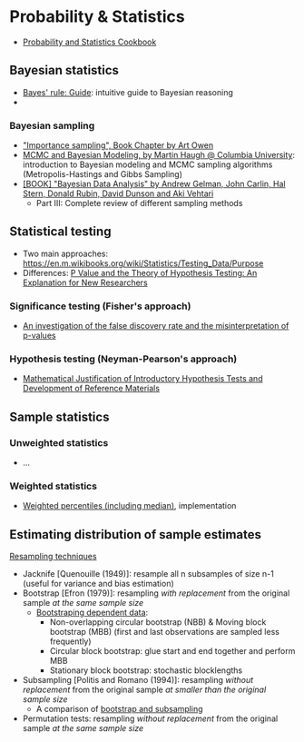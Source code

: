 # Probability & Statistics
- [Probability and Statistics Cookbook](http://statistics.zone/)

## Bayesian statistics
- [Bayes' rule: Guide](https://arbital.com/p/bayes_rule/?l=1zq): intuitive guide to Bayesian reasoning
- 

### Bayesian sampling
- ["Importance sampling", Book Chapter by Art Owen](https://statweb.stanford.edu/~owen/mc/Ch-var-is.pdf)
- [MCMC and Bayesian Modeling, by Martin Haugh @ Columbia University](http://www.columbia.edu/~mh2078/MachineLearningORFE/MCMC_Bayes.pdf): introduction to Bayesian modeling and MCMC sampling algorithms (Metropolis-Hastings and Gibbs Sampling)
- [[BOOK] "Bayesian Data Analysis" by Andrew Gelman, John Carlin, Hal Stern, Donald Rubin, David Dunson and Aki Vehtari](http://www.stat.columbia.edu/~gelman/book/BDA3.pdf)
  - Part III: Complete review of different sampling methods

## Statistical testing
- Two main approaches: https://en.m.wikibooks.org/wiki/Statistics/Testing_Data/Purpose
- Differences: [P Value and the Theory of Hypothesis Testing: An Explanation for New Researchers](https://www.ncbi.nlm.nih.gov/pmc/articles/PMC2816758/#!po=34.2105)

### Significance testing (Fisher's approach)
- [An investigation of the false discovery rate and the misinterpretation of p-values](https://royalsocietypublishing.org/doi/pdf/10.1098/rsos.140216)

### Hypothesis testing (Neyman-Pearson's approach)
- [Mathematical Justification of Introductory Hypothesis Tests and Development of Reference Materials](https://digitalcommons.usu.edu/cgi/viewcontent.cgi?httpsredir=1&article=1014&context=gradreports)

## Sample statistics
### Unweighted statistics
- ...
### Weighted statistics
- [Weighted percentiles (including median)](http://kochanski.org/gpk/code/speechresearch/gmisclib/gmisclib.weighted_percentile-module.html), implementation

## Estimating distribution of sample estimates
[Resampling techniques](https://en.wikipedia.org/wiki/Resampling_(statistics)#)
- Jacknife [Quenouille (1949)]: resample all n subsamples of size n-1  (useful for variance and bias estimation)
- Bootstrap [Efron (1979)]:  resampling *with replacement* from the original sample *at the same sample size* 
  - [Bootstraping dependent data](https://books.google.es/books?id=e4f8sqm439UC&printsec=frontcover#v=onepage&q&f=false):
    - Non-overlapping circular bootstrap (NBB) & Moving block bootstrap (MBB) (first and last observations are sampled less frequently)
    - Circular block bootstrap: glue start and end together and perform MBB
    - Stationary block bootstrap: stochastic blocklengths
- Subsampling [Politis and Romano (1994)]: resampling *without replacement* from the original sample *at smaller than the original sample size*
  - A comparison of [bootstrap and subsampling](http://www.stat.umn.edu/geyer/5601/notes/sub.pdf)
- Permutation tests: resampling *without replacement* from the original sample *at the same sample size*
